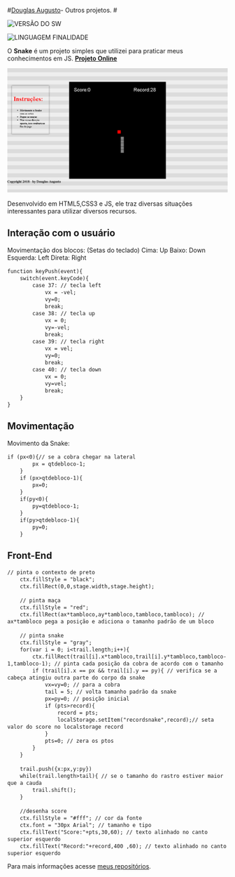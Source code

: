 #[Douglas Augusto](http://github.com/DouglasAugustoJunior)- Outros projetos. # 
 
 
![VERSÃO DO SW](https://img.shields.io/badge/Version-1.0-blue.svg)
 
![LINGUAGEM FINALIDADE](https://img.shields.io/badge/JavaScript-game-orange.svg)
 
O **Snake** é um projeto simples que utilizei para praticar meus conhecimentos em JS. **[Projeto Online](https://douglasaugustojunior.github.io/SnakeInJS/)**

![Imagem](https://github.com/DouglasAugustoJunior/SnakeInJS/blob/master/images/Game.PNG?raw=true)


 
Desenvolvido em HTML5,CSS3 e JS, ele traz diversas situações interessantes para utilizar diversos recursos.
 
## Interação com o usuário
 
Movimentação dos blocos:
(Setas do teclado)
Cima: Up
Baixo: Down
Esquerda: Left
Direta: Right

    function keyPush(event){
        switch(event.keyCode){
            case 37: // tecla left
                vx = -vel;
                vy=0;
                break;
            case 38: // tecla up
                vx = 0;
                vy=-vel;
                break;
            case 39: // tecla right
                vx = vel;
                vy=0;
                break;
            case 40: // tecla down
                vx = 0;
                vy=vel;
                break;
        }
    }

 

 
##                                                                                                                                                                                                                                                                        Movimentação
 
Movimento da Snake:

    if (px<0){// se a cobra chegar na lateral
            px = qtdebloco-1;
        }
        if (px>qtdebloco-1){
            px=0;
        }
        if(py<0){
            py=qtdebloco-1;
        }
        if(py>qtdebloco-1){
            py=0;
        }


 
## Front-End
 
 

    // pinta o contexto de preto
        ctx.fillStyle = "black";
        ctx.fillRect(0,0,stage.width,stage.height);
        
        // pinta maça
        ctx.fillStyle = "red";
        ctx.fillRect(ax*tambloco,ay*tambloco,tambloco,tambloco); // ax*tambloco pega a posição e adiciona o tamanho padrão de um bloco
        
        // pinta snake
        ctx.fillStyle = "gray";
        for(var i = 0; i<trail.length;i++){
            ctx.fillRect(trail[i].x*tambloco,trail[i].y*tambloco,tambloco-1,tambloco-1); // pinta cada posição da cobra de acordo com o tamanho
            if (trail[i].x == px && trail[i].y == py){ // verifica se a cabeça atingiu outra parte do corpo da snake
                vx=vy=0; // para a cobra  
                tail = 5; // volta tamanho padrão da snake
                px=py=0; // posição inicial
                if (pts>record){
                    record = pts;
                    localStorage.setItem("recordsnake",record);// seta valor do score no localstorage record
                }
                pts=0; // zera os ptos
            }
        }
        
        trail.push({x:px,y:py})
        while(trail.length>tail){ // se o tamanho do rastro estiver maior que a cauda
            trail.shift();
        }
        
        //desenha score
        ctx.fillStyle = "#fff"; // cor da fonte
        ctx.font = "30px Arial"; // tamanho e tipo
        ctx.fillText("Score:"+pts,30,60); // texto alinhado no canto superior esquerdo
        ctx.fillText("Record:"+record,400 ,60); // texto alinhado no canto superior esquerdo


 
 
Para mais informações acesse [meus repositórios](http://github.com/DouglasAugustoJunior).

